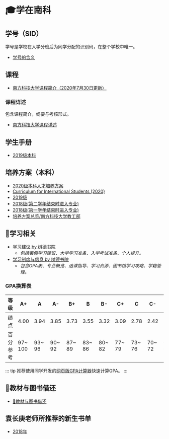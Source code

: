 # 🎓学在南科

## 学号（SID）

学号是学校在入学分班后为同学分配的识别码，在整个学校中唯一。

- [学号的含义](/service/sid)

## 课程
- [南方科技大学课程简介（2020年7月30日更新）](https://assets.sustech.online/documents/syllabus/sustech-course-catalogue-20200730.pdf)

### 课程详述

包含课程简介，纲要与考核形式。

- [南方科技大学课程详述](https://assets.sustech.online/curriculum/)

## 学生手册

- [2019级本科](https://assets.sustech.online/documents/manual/南方科技大学学生手册2020-本科.pdf)

## 培养方案（本科）
- [2020级本科人才培养方案](https://assets.sustech.online/documents/本科人才培养方案/2020级本科人才培养方案/)
- [Curriculum for International Students (2020)](https://assets.sustech.online/documents/curriculum_for_international_students/2020/)
- [2019级](https://assets.sustech.online/documents/本科人才培养方案/2019级本科人才培养方案/)
- [2018级(第二学年结束时进入专业)](https://assets.sustech.online/documents/本科人才培养方案/2018级本科生培养方案（适用于第二学年结束时，申请进入专业）/)
- [2018级(第一学年结束时进入专业)](https://assets.sustech.online/documents/本科人才培养方案/2018级本科生培养方案%20%28适用于第二学年结束时，申请进入专业）/)
- [培养方案总览/南方科技大学教工部](http://tao.sustech.edu.cn/page/id-184.html)

## 📖学习相关

- [学习建议 by 树德书院](./by-shude-college/advice-on-study)
  - *包括暑假学习建议、大学学习准备、入学考试准备、个人提升。*
- [学习制度与信息  by 树德书院](./by-shude-college/info-on-study)
  - *包含GPA表、专业概览、选课指导、学习资源、图书馆学习攻略、学籍管理。*

### GPA换算表

| 等级       | A+       | A       | A-      | B+      | B       | B-      | C+      | C       | C-      | D+      | D       | D-      |  F   |
| ---------- | -------- | ------- | ------- | ------- | ------- | ------- | ------- | ------- | ------- | ------- | ------- | ------- | :--: |
| 绩点       | 4.00     | 3.94    | 3.85    | 3.73    | 3.55    | 3.32    | 3.09    | 2.78    | 2.42    | 2.08    | 1.63    | 1.15    |  0   |
| 百分  参考 | 97~  100 | 93~  96 | 90~  92 | 87~  89 | 83~  86 | 80~  82 | 77~  79 | 73~  76 | 70~  72 | 67~  69 | 63~  66 | 60~  62 | <60  |

::: tip
推荐使用同学开发的[网页版GPA计算器](https://github.com/chenyuheng/SUSTech-GPA-Calculator)快速计算GPA。
:::


## 📗教材与图书借还

- [📗教材与图书借还](./borrow-books)

## 袁长庚老师所推荐的新生书单
- [2018年](./book-list-by-prof-yuan/2018)
